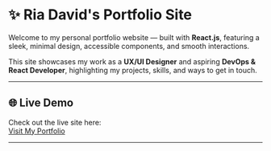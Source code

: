 # ✨ Ria David's Portfolio Site

Welcome to my personal portfolio website — built with **React.js**, featuring a sleek, minimal design, accessible components, and smooth interactions.  

This site showcases my work as a **UX/UI Designer** and aspiring **DevOps & React Developer**, highlighting my projects, skills, and ways to get in touch.

---

## 🌐 Live Demo

Check out the live site here:  
[Visit My Portfolio](https://riadavid.github.io/portfolio-site/)

---
